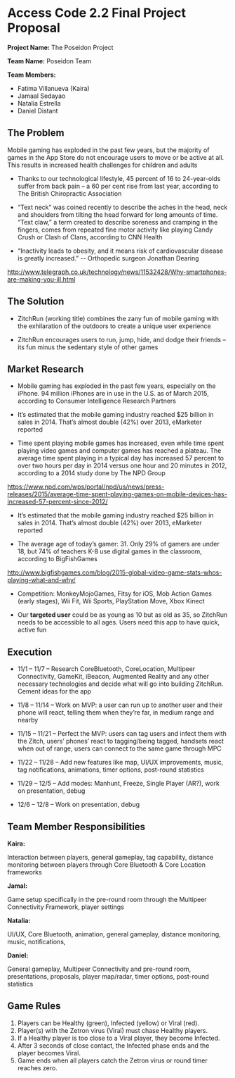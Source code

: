 # Access Code 2.2 Final Project Proposal

**Project Name:**
The Poseidon Project

**Team Name:**
Poseidon Team

**Team Members:**  
* Fatima Villanueva (Kaira)
* Jamaal Sedayao
* Natalia Estrella
* Daniel Distant

## The Problem 

Mobile gaming has exploded in the past few years, but the majority of games in the App Store do not encourage users to move or be active at all. This results in increased health challenges for children and adults

* Thanks to our technological lifestyle, 45 percent of 16 to 24-year-olds suffer from back pain – a 60 per cent rise from last year, according to The British Chiropractic Association

* “Text neck” was coined recently to describe the aches in the head, neck and shoulders from tilting the head forward for long amounts of time. “Text claw,” a term created to describe soreness and cramping in the fingers, comes from repeated fine motor activity like playing Candy Crush or Clash of Clans, according to CNN Health

* “Inactivity leads to obesity, and it means risk of cardiovascular disease is greatly increased.” -- Orthopedic surgeon Jonathan Dearing

http://www.telegraph.co.uk/technology/news/11532428/Why-smartphones-are-making-you-ill.html

## The Solution 

* ZitchRun (working title) combines the zany fun of mobile gaming with the exhilaration of the outdoors to create a unique user experience

* ZitchRun encourages users to run, jump, hide, and dodge their friends – its fun minus the sedentary style of other games

## Market Research

* Mobile gaming has exploded in the past few years, especially on the iPhone. 94 million iPhones are in use in the U.S. as of March 2015, according to Consumer Intelligence Research Partners

* It’s estimated that the mobile gaming industry reached $25 billion in sales in 2014. That’s almost double (42%) over 2013, eMarketer reported

* Time spent playing mobile games has increased, even while time spent playing video games and computer games has reached a plateau. The average time spent playing in a typical day has increased 57 percent to over two hours per day in 2014 versus one hour and 20 minutes in 2012, according to a 2014 study done by The NPD Group

https://www.npd.com/wps/portal/npd/us/news/press-releases/2015/average-time-spent-playing-games-on-mobile-devices-has-increased-57-percent-since-2012/

* It’s estimated that the mobile gaming industry reached $25 billion in sales in 2014. That’s almost double (42%) over 2013, eMarketer reported

* The average age of today’s gamer: 31. Only 29% of gamers are under 18, but 74% of teachers K-8 use digital games in the classroom, according to BigFishGames

http://www.bigfishgames.com/blog/2015-global-video-game-stats-whos-playing-what-and-why/

* Competition: MonkeyMojoGames, Fitsy for iOS, Mob Action Games (early stages), Wii Fit, Wii Sports, PlayStation Move, Xbox Kinect

* Our **targeted user** could be as young as 10 but as old as 35, so ZitchRun needs to be accessible to all ages. Users need this app to have quick, active fun

## Execution 

* 11/1 – 11/7 – Research CoreBluetooth, CoreLocation, Multipeer Connectivity, GameKit, iBeacon, Augmented Reality and any other necessary technologies and decide what will go into building ZitchRun. Cement ideas for the app

* 11/8 – 11/14 – Work on MVP: a user can run up to another user and their phone will react, telling them when they’re far, in medium range and nearby

* 11/15 – 11/21 – Perfect the MVP: users can tag users and infect them with the Zitch, users’ phones’ react to tagging/being tagged, handsets react when out of range, users can connect to the same game through MPC

* 11/22 – 11/28 – Add new features like map, UI/UX improvements, music, tag notifications, animations, timer options, post-round statistics

* 11/29 – 12/5 – Add modes: Manhunt, Freeze, Single Player (AR?), work on presentation, debug

* 12/6 – 12/8 – Work on presentation, debug

## Team Member Responsibilities

**Kaira:**

Interaction between players, general gameplay, tag capability, distance monitoring between players through Core Bluetooth & Core Location frameworks

**Jamal:**

Game setup specifically in the pre-round room through the Multipeer Connectivity Framework, player settings

**Natalia:**

UI/UX, Core Bluetooth, animation, general gameplay, distance monitoring, music, notifications,

**Daniel:**

General gameplay, Multipeer Connectivity and pre-round room, presentations, proposals, player map/radar, timer options, post-round statistics

## Game Rules

1. Players can be Healthy (green), Infected (yellow) or Viral (red).
2. Player(s) with the Zetron virus (Viral) must chase Healthy players.
3. If a Healthy player is too close to a Viral player, they become Infected. 
4. After 3 seconds of close contact, the Infected phase ends and the player becomes Viral.
5. Game ends when all players catch the Zetron virus or round timer reaches zero.
